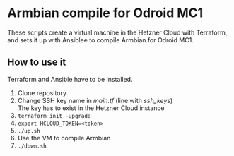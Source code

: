 # Armbian compile for Odroid MC1

These scripts create a virtual machine in the Hetzner Cloud with Terraform, and sets it up with Ansiblee to compile Armbian for Odroid MC1.

## How to use it

Terraform and Ansible have to be installed.

1. Clone repository
1. Change SSH key name in _main.tf_ (line with _ssh_keys_)  
   The key has to exist in the Hetzner Cloud instance
1. ```terraform init -upgrade```
1. ```export HCLOUD_TOKEN=<token>```
1. ```./up.sh```
1. Use the VM to compile Armbian
1. ```./down.sh```

